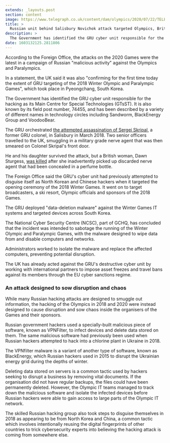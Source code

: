 ```yaml
--- 
extends: _layouts.post 
section: content 
image: https://www.telegraph.co.uk/content/dam/olympics/2020/07/22/TELEMMGLPICT000231817401_trans_NvBQzQNjv4BqfKbiXUwTAOM3gDGzGiDvmQEcPWDqvnA2QyaBiwLxPAA.jpeg?impolicy=logo-overlay 
title: > 
  Russian unit behind Salisbury Novichok attack targeted Olympics, British spy chiefs reveal 
description: > 
  The Government has identified the GRU cyber unit responsible for the hacking as its Main Centre for Special Technologies (GTsST).It went on to target broadcasters, a ski resort, Olympic officials and sponsors of the 2018 Games.The GRU deployed "data-deletion malware" against the Winter Games IT systems and targeted devices across South Korea.Russian government hackers used a specially-built malicious piece of software, known as VPNFilter, to infect devices and delete data stored on them.The same malicious software had previously been used when Russian hackers attempted to hack into a chlorine plant in Ukraine in 2018. 
date: 1603132125.2811806 
--- 
```

<div><p>According to the Foreign Office, the attacks on the 2020 Games were the latest in a campaign of Russian "malicious activity" against the Olympics and Paralympics.&#160;</p>
<p>In a statement, the UK said it was also "confirming for the first time today the extent of GRU targeting of the 2018 Winter Olympic and Paralympic Games", which took place in Pyeongchang, South Korea.</p>
<p>The Government has identified the GRU cyber unit responsible for the hacking as its Main Centre for Special Technologies (GTsST). It is also known by its field post number, 74455, and has been described by a variety of different names in technology circles including Sandworm, BlackEnergy Group and VoodooBear.&#160;</p>
<p>The GRU orchestrated <a href="https://www.telegraph.co.uk/news/2019/01/06/uk-joined-dots-salisbury-novichok-attack-vladimir-putin/">the attempted assassination of Sergei Skripal</a>, a former GRU colonel, in Salisbury in March 2018.&#160;Two senior officers travelled to the UK, smuggling in a military grade nerve agent that was then smeared on Colonel Skripal's front door.&#160;</p>
<p>He and his daughter survived the attack, but a British woman, Dawn Sturgess, <a href="https://www.telegraph.co.uk/news/2018/07/08/novichok-woman-dies-exposure-nerve-agent-police-launch-murder/">was killed</a> after she inadvertently picked up discarded nerve agent that had been concealed in a perfume bottle.</p>
<p>The Foreign Office said the GRU's cyber unit had previously attempted to disguise itself as North Korean and Chinese hackers when it targeted the opening ceremony of the 2018 Winter Games. It went on to target broadcasters, a ski resort, Olympic officials and sponsors of the 2018 Games.</p>
<p>The GRU deployed "data-deletion malware" against the Winter Games IT systems and targeted devices across South Korea.</p>
<p>The National Cyber Security Centre (NCSC), part of GCHQ, has concluded that the incident was intended to sabotage the running of the Winter Olympic and Paralympic Games, with the malware designed to wipe data from and disable computers and networks.</p>
<p>Administrators worked to isolate the malware and replace the affected computers, preventing potential disruption.</p>
<p>The UK has already acted against the GRU's destructive cyber unit by working with international partners to impose asset freezes and travel bans against its members through the EU cyber sanctions regime.</p>
<h3>An attack designed to sow disruption and chaos</h3>
<p>While many Russian hacking attacks are designed to smuggle out information, the hacking of the Olympics in 2018 and 2020 were instead designed to cause disruption and sow chaos inside the organisers of the Games and their sponsors.</p>
<p>Russian government hackers used a specially-built malicious piece of software, known as VPNFilter, to infect devices and delete data stored on them.&#160;The same malicious software had previously been used when Russian hackers attempted to hack into a chlorine plant in Ukraine in 2018.</p>
<p>The VPNfilter malware is a variant of another type of software, known as BlackEnergy, which Russian hackers used in 2015 to disrupt the Ukrainian energy grid during the depths of winter.</p>
<p>Deleting data stored on servers is a common tactic used by hackers seeking to disrupt a business by removing vital documents. If the organisation did not have regular backups, the files could have been permanently deleted. However, the Olympic IT teams managed to track down the malicious software and isolate the infected devices before Russian hackers were able to gain access to large parts of the Olympic IT network.</p>
<p>The skilled Russian hacking group also took steps to disguise themselves in 2018 as appearing to be from North Korea and China, a common tactic which involves intentionally reusing the digital fingerprints of other countries to trick cybersecurity experts into believing the hacking attack is coming from somewhere else.</p>
</div>